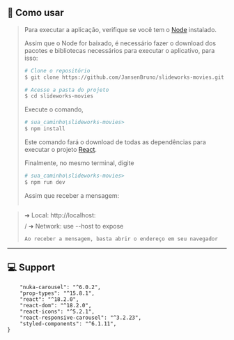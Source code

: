 ## 👷 Como usar

>Para executar a aplicação, verifique se você tem o [Node](https://nodejs.org/en/download/) instalado.
>
>Assim que o Node for baixado, é necessário fazer o download dos pacotes e bibliotecas necessários para executar o aplicativo, para isso:
>
>```bash
># Clone o repositório
>$ git clone https://github.com/JansenBruno/slideworks-movies.git
>
># Acesse a pasta do projeto
>$ cd slideworks-movies
>```
>Execute o comando,
>
>```bash
># sua_caminho\slideworks-movies>
>$ npm install
>```
>Este comando fará o download de todas as dependências para executar o projeto [React](https://react.dev/).
>
>Finalmente, no mesmo terminal, digite
>```bash
># sua_caminho\slideworks-movies>
>$ npm run dev
>```
>
>Assim que receber a mensagem:
>
> ```bash

>
>  ➜  Local:   http://localhost:$$$$/
>  ➜  Network: use --host to expose
>
>```
>Ao receber a mensagem, basta abrir o endereço em seu navegador
---

## 💻 Support

``` "dependencies": {
    "nuka-carousel": "^6.0.2",
    "prop-types": "^15.8.1",
    "react": "^18.2.0",
    "react-dom": "^18.2.0",
    "react-icons": "^5.2.1",
    "react-responsive-carousel": "^3.2.23",
    "styled-components": "^6.1.11",
}